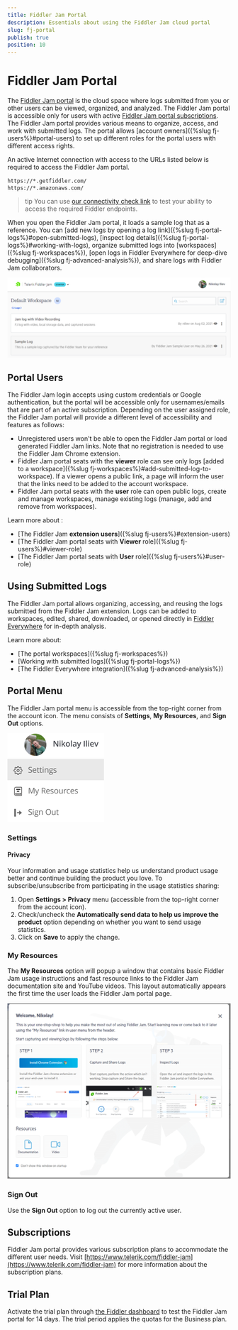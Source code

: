 ```yaml
---
title: Fiddler Jam Portal
description: Essentials about using the Fiddler Jam cloud portal
slug: fj-portal
publish: true
position: 10
---
```


# Fiddler Jam Portal

The [Fiddler Jam portal](https://jam.getfiddler.com) is the cloud space where logs submitted from you or other users can be viewed, organized, and analyzed. The Fiddler Jam portal is accessible only for users with active [Fiddler Jam portal subscriptions](#subscriptions). The Fiddler Jam portal provides various means to organize, access, and work with submitted logs. The portal allows [account owners]({%slug fj-users%}#portal-users) to set up different roles for the portal users with different access rights.

An active Internet connection with access to the URLs listed below is required to access the Fiddler Jam portal.

```
https://*.getfiddler.com/
https://*.amazonaws.com/
```

>tip You can use [our connectivity check link](https://fiddler-backend-production.s3.amazonaws.com/connectivity-test/check.html) to test your ability to access the required Fiddler endpoints.

When you open the Fiddler Jam portal, it loads a sample log that as a reference. You can [add new logs by opening a log link]({%slug fj-portal-logs%}#open-submitted-logs), [inspect log details]({%slug fj-portal-logs%}#working-with-logs), organize submitted logs into [workspaces]({%slug fj-workspaces%}), [open logs in Fiddler Everywhere for deep-dive debugging]({%slug fj-advanced-analysis%}), and share logs with Fiddler Jam collaborators.

![Portal menu options](../images/portal/menu/portal-landing-page.png)


## Portal Users

The Fiddler Jam login accepts using custom credentials or Google authentication, but the portal will be accessible only for usernames/emails that are part of an active subscription. Depending on the user assigned role, the Fiddler Jam portal will provide a different level of accessibility and features as follows:

- Unregistered users won't be able to open the Fiddler Jam portal or load generated Fiddler Jam links. Note that no registration is needed to use the Fiddler Jam Chrome extension.
- Fiddler Jam portal seats with the **viewer** role can see only logs [added to a workspace]({%slug fj-workspaces%}#add-submitted-log-to-workspace). If a viewer opens a public link, a page will inform the user that the links need to be added to the account workspace.
- Fiddler Jam portal seats with the **user** role can open public logs, create and manage workspaces, manage existing logs (manage, add and remove from workspaces).

Learn more about :
- [The Fiddler Jam **extension users**]({%slug fj-users%}#extension-users)
- [The Fiddler Jam portal seats with **Viewer** role]({%slug fj-users%}#viewer-role)
- [The Fiddler Jam portal seats with **User** role]({%slug fj-users%}#user-role)


## Using Submitted Logs

The Fiddler Jam portal allows organizing, accessing, and reusing the logs submitted from the Fiddler Jam extension. Logs can be added to workspaces, edited, shared, downloaded, or opened directly in [Fiddler Everywhere](https://docs.telerik.com/fiddler-everywhere/introduction) for in-depth analysis.

Learn more about:
- [The portal workspaces]({%slug fj-workspaces%})
- [Working with submitted logs]({%slug fj-portal-logs%})
- [The Fiddler Everywhere integration]({%slug fj-advanced-analysis%})


## Portal Menu

The Fiddler Jam portal menu is accessible from the top-right corner from the account icon. The menu consists of **Settings**, **My Resources**, and **Sign Out** options.

![Portal menu options](../images/portal/menu/menu-all.png)

### Settings

#### Privacy

Your information and usage statistics help us understand product usage better and continue building the product you love. To subscribe/unsubscribe from participating in the usage statistics sharing:

1. Open __Settings > Privacy__ menu (accessible from the top-right corner from the account icon).
2. Check/uncheck the __Automatically send data to help us improve the product__ option depending on whether you want to send usage statistics. 
3. Click on __Save__ to apply the change.

### My Resources

The **My Resources** option will popup a window that contains basic Fiddler Jam usage instructions and fast resource links to the Fiddler Jam documentation site and YouTube videos. This layout automatically appears the first time the user loads the Fiddler Jam portal page.

![My Resources screen](../images/portal/menu/my-resources.png)

### Sign Out

Use the **Sign Out** option to log out the currently active user.


## Subscriptions

Fiddler Jam portal provides various subscription plans to accommodate the different user needs. Visit [https://www.telerik.com/fiddler-jam](https://www.telerik.com/fiddler-jam) for more information about the subscription plans.


## Trial Plan

Activate the trial plan through [the Fiddler dashboard](https://dashboard.getfiddler.com) to test the Fiddler Jam portal for 14 days. The trial period applies the quotas for the Business plan.


